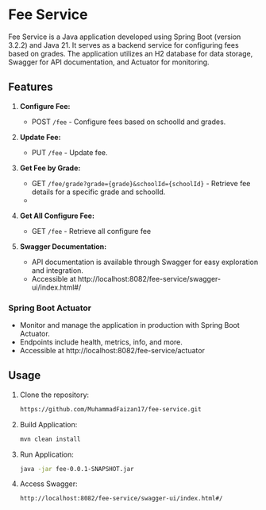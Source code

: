 # Fee Service

Fee Service is a Java application developed using Spring Boot (version 3.2.2) and Java 21. It serves as a backend service for configuring fees based on grades. The application utilizes an H2 database for data storage, Swagger for API documentation, and Actuator for monitoring.

## Features

1. **Configure Fee:**
    - POST `/fee` - Configure fees based on schoolId and grades.

2. **Update Fee:**
    - PUT `/fee` - Update fee.

3. **Get Fee by Grade:**
    - GET `/fee/grade?grade={grade}&schoolId={schoolId}` - Retrieve fee details for a specific grade and schoolId.
    - 
4. **Get All Configure Fee:**
    - GET `/fee` - Retrieve all configure fee


5. **Swagger Documentation:**
    - API documentation is available through Swagger for easy exploration and integration.
    - Accessible at http://localhost:8082/fee-service/swagger-ui/index.html#/

### Spring Boot Actuator

- Monitor and manage the application in production with Spring Boot Actuator.
- Endpoints include health, metrics, info, and more.
- Accessible at http://localhost:8082/fee-service/actuator

## Usage

1. Clone the repository:

   ```bash
   https://github.com/MuhammadFaizan17/fee-service.git

2. Build Application:

   ```bash
   mvn clean install

3. Run Application:

   ```bash
   java -jar fee-0.0.1-SNAPSHOT.jar

4. Access Swagger:

   ```bash
   http://localhost:8082/fee-service/swagger-ui/index.html#/
